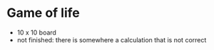 # Game of life

- 10 x 10 board
- not finished: there is somewhere a calculation that is not correct
